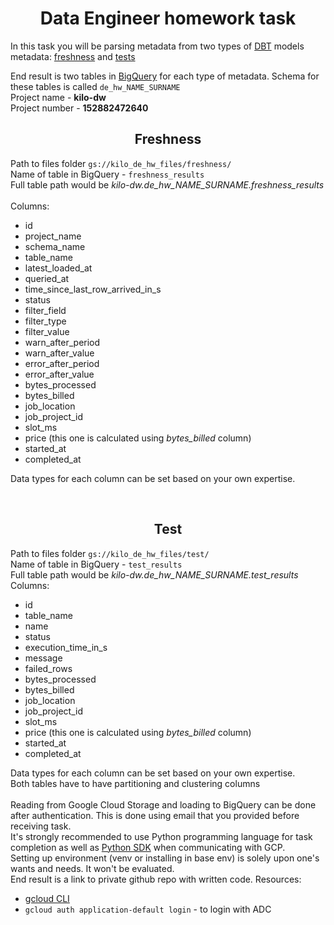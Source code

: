 <h1 style="text-align: center;">Data Engineer homework task</h1> 

In this task you will be parsing metadata from two types of [DBT](https://www.getdbt.com/) models metadata: [freshness](https://docs.getdbt.com/reference/resource-properties/freshness#definition) and [tests](https://docs.getdbt.com/docs/build/tests#overview)

End result is two tables in [BigQuery](https://cloud.google.com/bigquery) for each type of metadata.
Schema for these tables is called <code>de_hw_NAME_SURNAME</code> </br>
Project name - **kilo-dw** </br>
Project number - **152882472640** </br>

<h2 style="text-align: center;">Freshness</h2> 

Path to files folder <code>gs://kilo_de_hw_files/freshness/</code>
</br>
Name of table in BigQuery - <code>freshness_results</code> </br>
Full table path would be *kilo-dw.de_hw_NAME_SURNAME.freshness_results* </br>
</br>
Columns:
- id
- project_name
- schema_name
- table_name
- latest_loaded_at
- queried_at
- time_since_last_row_arrived_in_s
- status
- filter_field
- filter_type
- filter_value
- warn_after_period
- warn_after_value
- error_after_period
- error_after_value
- bytes_processed
- bytes_billed
- job_location
- job_project_id
- slot_ms
- price (this one is calculated using *bytes_billed* column)
- started_at
- completed_at

Data types for each column can be set based on your own expertise. </br>

</br>

<h2 style="text-align: center;">Test</h2> 

Path to files folder <code>gs://kilo_de_hw_files/test/</code> </br>
Name of table in BigQuery - <code>test_results</code> </br>
Full table path would be *kilo-dw.de_hw_NAME_SURNAME.test_results* </br>
Columns:
- id
- table_name
- name
- status
- execution_time_in_s
- message
- failed_rows
- bytes_processed
- bytes_billed
- job_location
- job_project_id
- slot_ms
- price (this one is calculated using *bytes_billed* column)
- started_at
- completed_at

Data types for each column can be set based on your own expertise. </br>
Both tables have to have partitioning and clustering columns </br>
</br>
Reading from Google Cloud Storage and loading to BigQuery can be done after authentication. This is done using email that you provided before receiving task. </br>
It's strongly recommended to use Python programming language for task completion as well as [Python SDK](https://cloud.google.com/python/docs/getting-started) when communicating with GCP. </br>
Setting up environment (venv or installing in base env) is solely upon one's wants and needs. It won't be evaluated.
</br>
End result is a link to private github repo with written code.
Resources:
- [gcloud CLI](https://cloud.google.com/sdk/docs/install-sdk)
- <code>gcloud auth application-default login</code> - to login with ADC
